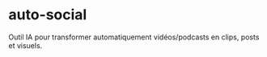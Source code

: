 # auto-social
Outil IA pour transformer automatiquement vidéos/podcasts en clips, posts et visuels.
